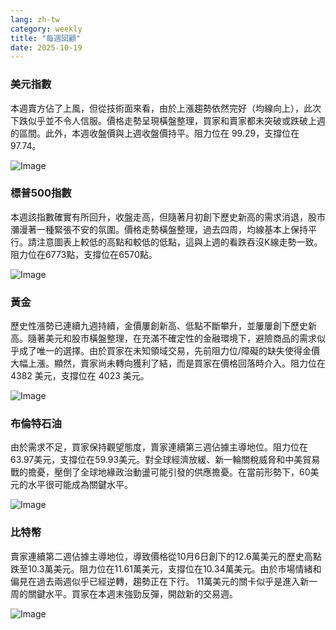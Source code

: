 ```yaml
---
lang: zh-tw
category: weekly
title: "每週回顧"
date: 2025-10-19
---
```


### 美元指數

本週賣方佔了上風，但從技術面來看，由於上漲趨勢依然完好（均線向上），此次下跌似乎並不令人信服。價格走勢呈現橫盤整理，買家和賣家都未突破或跌破上週的區間。此外，本週收盤價與上週收盤價持平。阻力位在 99.29，支撐位在 97.74。

![Image](https://markleighedu.github.io/img/Oct-2025/19-Oct-2025/usdindex.jpg)

### 標普500指數

本週該指數確實有所回升，收盤走高，但隨著月初創下歷史新高的需求消退，股市瀰漫著一種緊張不安的氛圍。價格走勢橫盤整理，過去四周，均線基本上保持平行。請注意圖表上較低的高點和較低的低點，這與上週的看跌吞沒K線走勢一致。阻力位在6773點，支撐位在6570點。

![Image](https://markleighedu.github.io/img/Oct-2025/19-Oct-2025/sp500.jpg)

### 黃金

歷史性漲勢已連續九週持續，金價屢創新高、低點不斷攀升，並屢屢創下歷史新高。隨著美元和股市橫盤整理，在充滿不確定性的金融環境下，避險商品的需求似乎成了唯一的選擇。由於買家在未知領域交易，先前阻力位/障礙的缺失使得金價大幅上漲。顯然，賣家尚未轉向獲利了結，而是買家在價格回落時介入。阻力位在 4382 美元，支撐位在 4023 美元。

![Image](https://markleighedu.github.io/img/Oct-2025/19-Oct-2025/gold.jpg)

### 布倫特石油

由於需求不足，買家保持觀望態度，賣家連續第三週佔據主導地位。阻力位在63.97美元，支撐位在59.93美元。對全球經濟放緩、新一輪關稅威脅和中美貿易戰的擔憂，壓倒了全球地緣政治動盪可能引發的供應擔憂。在當前形勢下，60美元的水平很可能成為關鍵水平。

![Image](https://markleighedu.github.io/img/Oct-2025/19-Oct-2025/brentoil.jpg)

### 比特幣

賣家連續第二週佔據主導地位，導致價格從10月6日創下的12.6萬美元的歷史高點跌至10.3萬美元。阻力位在11.61萬美元，支撐位在10.34萬美元。由於市場情緒和偏見在過去兩週似乎已經逆轉，趨勢正在下行。 11萬美元的關卡似乎是進入新一周的關鍵水平。買家在本週末強勁反彈，開啟新的交易週。

![Image](https://markleighedu.github.io/img/Oct-2025/19-Oct-2025/bitcoin.jpg)

